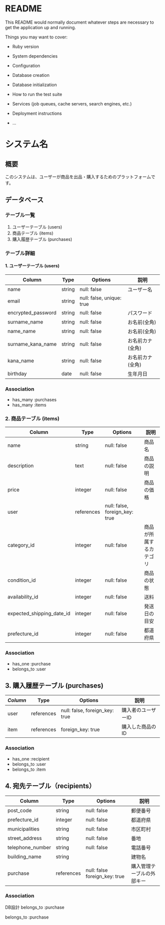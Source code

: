 # README

This README would normally document whatever steps are necessary to get the
application up and running.

Things you may want to cover:

* Ruby version

* System dependencies

* Configuration

* Database creation

* Database initialization

* How to run the test suite

* Services (job queues, cache servers, search engines, etc.)

* Deployment instructions

* ...
# システム名

## 概要
このシステムは、ユーザーが商品を出品・購入するためのプラットフォームです。

## データベース

### テーブル一覧

1. ユーザーテーブル (users)
2. 商品テーブル (items)
3. 購入履歴テーブル (purchases)

### テーブル詳細

#### 1. ユーザーテーブル (users)

| Column      | Type   | Options     | 説明                 |
|------------|-----------|----------|---------------------|
|name| string   | null: false | ユーザー名              |
|email| string   | null: false, unique: true | 
|encrypted_password| string   | null: false | パスワード   |
|surname_name| string | null: false  | お名前(全角)         |
|name_name| string  |null: false  | お名前(全角)         |
|surname_kana_name|  string | null: false  |  お名前カナ(全角)     |
|kana_name|  string | null: false  |  お名前カナ(全角)     |
|birthday| date     | null: false | 生年月日             |

### Association
- has_many :purchases
- has_many :items

### 2. 商品テーブル (items)

| Column      | Type   | Options     | 説明                |
|---------------|-----------|----------|--------------------|
|name| string   | null: false | 商品名              |
|description| text | null: false | 商品の説明           |
|price| integer   | null: false | 商品の価格           |
|user| references   | null: false, foreign_key: true | 
|category_id| integer   | null: false | 商品が所属するカテゴリ |
|condition_id| integer    | null: false | 商品の状態     |
|availability_id| integer   | null: false | 送料          |
|expected_shipping_date_id| integer  | null: false | 発送日の目安         |
|prefecture_id| integer |null: false | 都道府県 |

### Association
- has_one :purchase
- belongs_to :user


## 3. 購入履歴テーブル (purchases)

|_Column_| Type   | Options     | 説明                  |
|----------------|-----------|----------|----------------------|
|user| references   | null: false, foreign_key: true | 購入者のユーザーID      |
|item| references   | foreign_key: true  | 購入した商品のID        |


### Association
- has_one :recipient
- belongs_to :user
- belongs_to :item

## 4. 宛先テーブル（recipients）

| Column      | Type   | Options     | 説明                  |
|----------------|-----------|----------|----------------------|
|post_code| string |null: false | 郵便番号 |
|prefecture_id| integer |null: false | 都道府県 |
|municipalities| string |null: false | 市区町村 |
|street_address| string | null: false | 番地 |
|telephone_number| string | null: false | 電話番号 |
|building_name| string |  | 建物名 |
|purchase| references | null: false foreign_key: true| 購入管理テーブルの外部キー |

### Association

DB設計
belongs_to :purchase


belongs_to :purchase